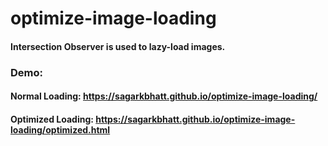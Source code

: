 # optimize-image-loading
#### Intersection Observer is used to lazy-load images.

### Demo:
#### Normal Loading: https://sagarkbhatt.github.io/optimize-image-loading/
#### Optimized Loading: https://sagarkbhatt.github.io/optimize-image-loading/optimized.html
